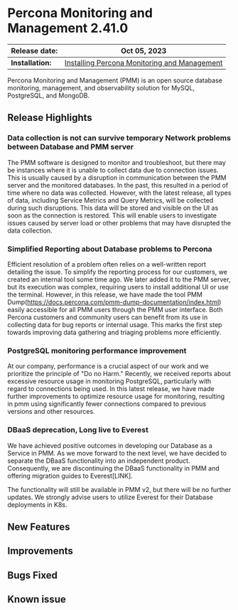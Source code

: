 
# Percona Monitoring and Management 2.41.0


| **Release date:** | Oct 05, 2023                                                                                    |
| ----------------- | ----------------------------------------------------------------------------------------------- |
| **Installation:** | [Installing Percona Monitoring and Management](https://www.percona.com/software/pmm/quickstart) |

Percona Monitoring and Management (PMM) is an open source database monitoring, management, and observability solution for MySQL, PostgreSQL, and MongoDB.

<!---

!!! caution alert alert-warning "Important/Caution"
    Crucial points that need emphasis:

    - Important: A significant point that deserves emphasis.
    - Caution: Used to mean 'Continue with care'.

--->

## Release Highlights
### Data collection is not can survive temporary Network problems between Database and PMM server 
The PMM software is designed to monitor and troubleshoot, but there may be instances where it is unable to collect data due to connection issues. This is usually caused by a disruption in communication between the PMM server and the monitored databases. In the past, this resulted in a period of time where no data was collected. However, with the latest release, all types of data, including Service Metrics and Query Metrics, will be collected during such disruptions. This data will be stored and visible on the UI as soon as the connection is restored. This will enable users to investigate issues caused by server load or other problems that may have disrupted the data collection.


### Simplified Reporting about Database problems to Percona
Efficient resolution of a problem often relies on a well-written report detailing the issue. 
To simplify the reporting process for our customers, we created an internal tool some time ago. We later added it to the PMM server, but its execution was complex, requiring users to install additional UI or use the terminal. 
However, in this release, we have made the tool PMM Dump(https://docs.percona.com/pmm-dump-documentation/index.html) easily accessible for all PMM users through the PMM user interface. 
Both Percona customers and community users can benefit from its use in collecting data for bug reports or internal usage. This marks the first step towards improving data gathering and triaging problems more efficiently.
 
### PostgreSQL monitoring performance improvement
At our company, performance is a crucial aspect of our work and we prioritize the principle of "Do no Harm." Recently, we received reports about excessive resource usage in monitoring PostgreSQL, particularly with regard to connections being used. In this latest release, we have made further improvements to optimize resource usage for monitoring, resulting in pmm using significantly fewer connections compared to previous versions and other resources.

### DBaaS deprecation, Long live to Everest
We have achieved positive outcomes in developing our Database as a Service in PMM. As we move forward to the next level, we have decided to separate the DBaaS functionality into an independent product. Consequently, we are discontinuing the DBaaS functionality in PMM and offering migration guides to Everest[LINK].

The functionality will still be available in PMM v2, but there will be no further updates. We strongly advise users to utilize Everest for their Database deployments in K8s.







## New Features



## Improvements



## Bugs Fixed


## Known issue

